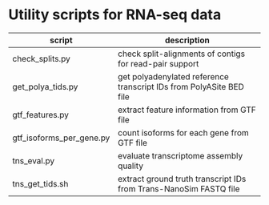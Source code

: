 # Utility scripts for RNA-seq data

| script                   | description |
| -------------------------|-------------|
| check_splits.py          | check split-alignments of contigs for read-pair support |
| get_polya_tids.py        | get polyadenylated reference transcript IDs from PolyASite BED file |
| gtf_features.py          | extract feature information from GTF file |
| gtf_isoforms_per_gene.py | count isoforms for each gene from GTF file |
| tns_eval.py              | evaluate transcriptome assembly quality |
| tns_get_tids.sh          | extract ground truth transcript IDs from Trans-NanoSim FASTQ file |
